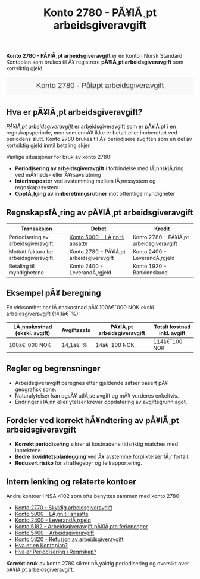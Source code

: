 ﻿---
title: "Konto 2780 - PÃ¥lÃ¸pt arbeidsgiveravgift"
meta_title: "2780-palopte-arbeidsgiveravgift"
meta_description: '**Konto 2780 - PÃ¥lÃ¸pt arbeidsgiveravgift** er en konto i Norsk Standard Kontoplan som brukes til Ã¥ registrere **pÃ¥lÃ¸pt arbeidsgiveravgift** som kortsiktig ...'
slug: 2780-palopte-arbeidsgiveravgift
type: blog
layout: pages/single
---

**Konto 2780 - PÃ¥lÃ¸pt arbeidsgiveravgift** er en konto i Norsk Standard Kontoplan som brukes til Ã¥ registrere **pÃ¥lÃ¸pt arbeidsgiveravgift** som kortsiktig gjeld.

![Illustrasjon av konto 2780 PÃ¥lÃ¸pt arbeidsgiveravgift](2780-palopte-arbeidsgiveravgift-image.svg)

## Hva er pÃ¥lÃ¸pt arbeidsgiveravgift?

*PÃ¥lÃ¸pt arbeidsgiveravgift* er arbeidsgiveravgift som er pÃ¥lÃ¸pt i en regnskapsperiode, men som ennÃ¥ ikke er betalt eller innberettet ved periodens slutt. Konto 2780 brukes til Ã¥ periodisere avgiften som en del av kortsiktig gjeld inntil betaling skjer.

Vanlige situasjoner for bruk av konto 2780:

* **Periodisering av arbeidsgiveravgift** i forbindelse med lÃ¸nnskjÃ¸ring ved mÃ¥neds- eller Ã¥rsavslutning
* **Interimsposter** ved avstemming mellom lÃ¸nnssystem og regnskapssystem
* **OppfÃ¸lging av innberetningsrutiner** mot offentlige myndigheter

## RegnskapsfÃ¸ring av pÃ¥lÃ¸pt arbeidsgiveravgift

| Transaksjon                             | Debet                                   | Kredit                                     |
|-----------------------------------------|-----------------------------------------|--------------------------------------------|
| Periodisering av arbeidsgiveravgift     | [Konto 5000 - LÃ¸nn til ansatte](/blogs/kontoplan/5000-lonn-til-ansatte "Konto 5000 - LÃ¸nn til ansatte") | Konto 2780 - PÃ¥lÃ¸pt arbeidsgiveravgift     |
| Mottatt faktura for arbeidsgiveravgift  | Konto 2780 - PÃ¥lÃ¸pt arbeidsgiveravgift  | Konto 2400 - LeverandÃ¸rgjeld               |
| Betaling til myndighetene               | Konto 2400 - LeverandÃ¸rgjeld            | Konto 1920 - Bankinnskudd                  |

## Eksempel pÃ¥ beregning

En virksomhet har lÃ¸nnskostnad pÃ¥ 100â€¯000 NOK ekskl. arbeidsgiveravgift (14,1â€¯%):

| LÃ¸nnskostnad (ekskl. avgift) | Avgiftssats | PÃ¥lÃ¸pt arbeidsgiveravgift | Totalt kostnad inkl. avgift |
|------------------------------|-------------|---------------------------|-----------------------------|
| 100â€¯000 NOK                  | 14,1â€¯%      | 14â€¯100 NOK                | 114â€¯100 NOK                 |

## Regler og begrensninger

* Arbeidsgiveravgift beregnes etter gjeldende satser basert pÃ¥ geografisk sone.
* Naturalytelser kan ogsÃ¥ utlÃ¸se avgift og mÃ¥ vurderes enkeltvis.
* Endringer i lÃ¸nn eller ytelser krever oppdatering av avgiftsgrunnlaget.

## Fordeler ved korrekt hÃ¥ndtering av pÃ¥lÃ¸pt arbeidsgiveravgift

* **Korrekt periodisering** sikrer at kostnadene tidsriktig matches med inntektene.
* **Bedre likviditetsplanlegging** ved Ã¥ avstemme forpliktelser fÃ¸r forfall.
* **Redusert risiko** for straffegebyr og feilrapportering.

## Intern lenking og relaterte kontoer

Andre kontoer i NSÂ 4102 som ofte benyttes sammen med konto 2780:

* [Konto 2770 - Skyldig arbeidsgiveravgift](/blogs/kontoplan/2770-skyldig-arbeidsgiveravgift "Konto 2770 - Skyldig arbeidsgiveravgift")
* [Konto 5000 - LÃ¸nn til ansatte](/blogs/kontoplan/5000-lonn-til-ansatte "Konto 5000 - LÃ¸nn til ansatte: LÃ¸nnskostnader og arbeidsgiveravgift")
* [Konto 2400 - LeverandÃ¸rgjeld](/blogs/kontoplan/2400-leverandorgjeld "Konto 2400 - LeverandÃ¸rgjeld: Gjeld til leverandÃ¸rer")
* [Konto 5182 - Arbeidsgiveravgift pÃ¥lÃ¸pte feriepenger](/blogs/kontoplan/5182-arbeidsgiveravgift-palopte-feriepenger "Konto 5182 - Arbeidsgiveravgift pÃ¥lÃ¸pte feriepenger")
* [Konto 5400 - Arbeidsgiveravgift](/blogs/kontoplan/5400-arbeidsgiveravgift "Konto 5400 - Arbeidsgiveravgift")
* [Konto 5820 - Refusjon av arbeidsgiveravgift](/blogs/kontoplan/5820-refusjon-av-arbeidsgiveravgift "Konto 5820 - Refusjon av arbeidsgiveravgift")
* [Hva er en Kontoplan?](/blogs/regnskap/hva-er-kontoplan "Hva er en Kontoplan? Komplett Guide til Kontoplaner i Norsk Regnskap")
* [Hva er Periodisering i Regnskap?](/blogs/regnskap/hva-er-periodisering "Hva er Periodisering i Regnskap? Guide til periodisering av kostnader og inntekter")

**Korrekt bruk** av konto 2780 sikrer nÃ¸yaktig periodisering og oversikt over pÃ¥lÃ¸pt arbeidsgiveravgift.

